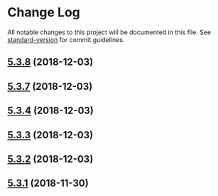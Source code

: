 # Change Log

All notable changes to this project will be documented in this file. See [standard-version](https://github.com/conventional-changelog/standard-version) for commit guidelines.

<a name="5.3.8"></a>
## [5.3.8](https://github.com/makseo/ng2-sticky/compare/v5.3.7...v5.3.8) (2018-12-03)



<a name="5.3.7"></a>
## [5.3.7](https://github.com/makseo/ng2-sticky/compare/v5.3.4...v5.3.7) (2018-12-03)



<a name="5.3.4"></a>
## [5.3.4](https://github.com/makseo/ng2-sticky/compare/v5.3.3...v5.3.4) (2018-12-03)



<a name="5.3.3"></a>
## [5.3.3](https://github.com/makseo/ng2-sticky/compare/v5.3.2...v5.3.3) (2018-12-03)



<a name="5.3.2"></a>
## [5.3.2](https://github.com/makseo/ng2-sticky/compare/v5.3.1...v5.3.2) (2018-12-03)



<a name="5.3.1"></a>
## [5.3.1](https://github.com/makseo/ng2-sticky/compare/v5.3.0...v5.3.1) (2018-11-30)
